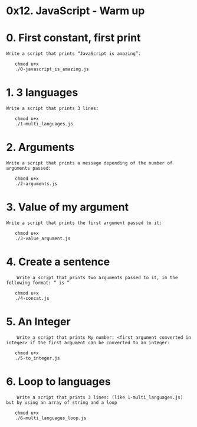 # 0x12. JavaScript - Warm up

# 0. First constant, first print

    Write a script that prints “JavaScript is amazing”:

<ul>

    chmod u+x
    ./0-javascript_is_amazing.js 

</ul>

# 1. 3 languages

    Write a script that prints 3 lines:

<ul>

    chmod u+x
    ./1-multi_languages.js 

</ul>


# 2. Arguments

    Write a script that prints a message depending of the number of arguments passed:

<ul>

    chmod u+x
    ./2-arguments.js
</ul>

# 3. Value of my argument


    Write a script that prints the first argument passed to it:

<ul>

    chmod u+x
    ./3-value_argument.js 
</ul>

# 4. Create a sentence

        Write a script that prints two arguments passed to it, in the following format: “ is ”

<ul>

    chmod u+x
    ./4-concat.js
</ul>

# 5. An Integer


        Write a script that prints My number: <first argument converted in integer> if the first argument can be converted to an integer:

<ul>

    chmod u+x
    ./5-to_integer.js
</ul>

# 6. Loop to languages


        Write a script that prints 3 lines: (like 1-multi_languages.js) but by using an array of string and a loop


<ul>

    chmod u+x
    ./6-multi_languages_loop.js

</ul>



